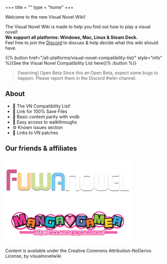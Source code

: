 +++
title = ""
type = "home"
+++

Welcome to the new Visual Novel Wiki!

The Visual Novel Wiki is made to help you find out how to play a visual novel!\
**We support all platforms: Windows, Mac, Linux & Steam Deck.**\
Feel free to join the [Discord](https://discord.gg/GaEa5Mm2Xr) to discuss & help decide what this wiki should have.

{{% button href="/all-platforms/visual-novel-compatibility-list/" style="info" %}}See the Visual Novel Compatibility List here{{% /button %}}

> [!warning] Open Beta
> Since this an Open Beta, expect some bugs to happen. Please report them in the Discord #wiki-channel.

## About

* 📄 The VN Compatibility List!
* 📁 Link for 100% Save Files
* 💽 Basic content parity with vndb
* 🧭 Easy access to walkthroughs
* ⚙️ Known issues section
* 🔗 Links to VN patches

## Our friends & affiliates 

![Fuwanovel](../images/fuwanovel_small.png)
![Mangagamer](../images/mangagamer_small.png)

Content is available under the Creative Commons Attribution-NoDerivs License, by visualnovelwiki

